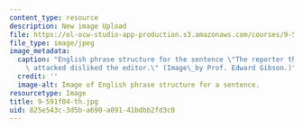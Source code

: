 ```yaml
---
content_type: resource
description: New image Upload
file: https://ol-ocw-studio-app-production.s3.amazonaws.com/courses/9-591j-language-processing-fall-2004/825e543c3d5ba690a09141bdbb2fd3c0_9-591f04-th.jpg
file_type: image/jpeg
image_metadata:
  caption: "English phrase structure for the sentence \"The reporter that the senator\
    \ attacked disliked the editor.\" (Image\_by Prof. Edward Gibson.)"
  credit: ''
  image-alt: Image of English phrase structure for a sentence.
resourcetype: Image
title: 9-591f04-th.jpg
uid: 825e543c-3d5b-a690-a091-41bdbb2fd3c0
---
```

